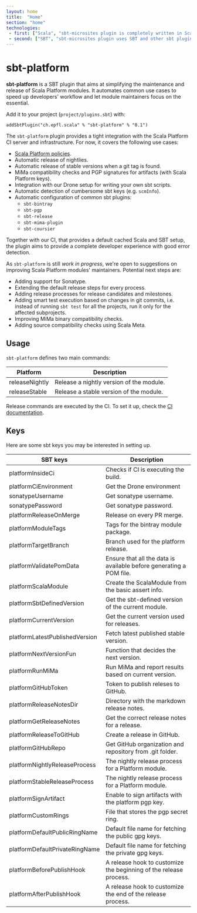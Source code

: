 ```yaml
---
layout: home
title:  "Home"
section: "home"
technologies:
 - first: ["Scala", "sbt-microsites plugin is completely written in Scala"]
 - second: ["SBT", "sbt-microsites plugin uses SBT and other sbt plugins to generate microsites easily"]
---
```


# sbt-platform

**sbt-platform** is a SBT plugin that aims at simplifying the maintenance
and release of Scala Platform modules. It automates common use cases to
speed up developers' workflow and let module maintainers focus on the essential.

Add it to your project (`project/plugins.sbt`) with:
```
addSbtPlugin("ch.epfl.scala" % "sbt-platform" % "0.1")
```

The `sbt-platform` plugin provides a tight integration with the Scala Platform CI
server and infrastructure. For now, it covers the following use cases:

* [Scala Platform policies](https://scalacenter.github.io/platform-staging).
* Automatic release of nightlies.
* Automatic release of stable versions when a git tag is found.
* MiMa compatibility checks and PGP signatures for artifacts (with Scala Platform keys).
* Integration with our Drone setup for writing your own sbt scripts.
* Automatic detection of cumbersome sbt keys (e.g. `scmInfo`).
* Automatic configuration of common sbt plugins:
    * `sbt-bintray`
    * `sbt-pgp`
    * `sbt-release`
    * `sbt-mima-plugin`
    * `sbt-coursier`

Together with our CI, that provides a default cached Scala and SBT setup, the 
plugin aims to provide a complete developer experience with
good error detection.

As `sbt-platform` is still *work in progress*, we're open to suggestions
on improving Scala Platform modules' maintainers. Potential next steps are:

* Adding support for Sonatype.
* Extending the default release steps for every process.
* Adding release processes for release candidates and milestones.
* Adding smart test execution based on changes in git commits, i.e. instead of
running `sbt test` for all the projects, run it only for the affected subprojects.
* Improving MiMa binary compatibility checks.
* Adding source compatibility checks using Scala Meta.

## Usage

`sbt-platform` defines two main commands:

| Platform | Description |
| ------------- | ------------- |
|releaseNightly | Release a nightly version of the module. |
|releaseStable | Release a stable version of the module. |

Release commands are executed by the CI. To set it up, check
the [CI documentation](wip).

## Keys

Here are some sbt keys you may be interested in setting up.

| SBT keys | Description |
| ------------- | ------------- |
|platformInsideCi | Checks if CI is executing the build. |
|platformCiEnvironment | Get the Drone environment |
|sonatypeUsername | Get sonatype username.|
|sonatypePassword | Get sonatype password.|
|platformReleaseOnMerge | Release on every PR merge.|
|platformModuleTags | Tags for the bintray module package.|
|platformTargetBranch | Branch used for the platform release.|
|platformValidatePomData | Ensure that all the data is available before generating a POM file.|
|platformScalaModule | Create the ScalaModule from the basic assert info.|
|platformSbtDefinedVersion | Get the sbt-defined version of the current module.|
|platformCurrentVersion | Get the current version used for releases.|
|platformLatestPublishedVersion | Fetch latest published stable version.|
|platformNextVersionFun | Function that decides the next version.|
|platformRunMiMa | Run MiMa and report results based on current version.|
|platformGitHubToken | Token to publish releses to GitHub.|
|platformReleaseNotesDir | Directory with the markdown release notes.|
|platformGetReleaseNotes | Get the correct release notes for a release.|
|platformReleaseToGitHub | Create a release in GitHub.|
|platformGitHubRepo | Get GitHub organization and repository from .git folder.|
|platformNightlyReleaseProcess | The nightly release process for a Platform module.|
|platformStableReleaseProcess | The nightly release process for a Platform module.|
|platformSignArtifact | Enable to sign artifacts with the platform pgp key.|
|platformCustomRings | File that stores the pgp secret ring.|
|platformDefaultPublicRingName | Default file name for fetching the public gpg keys.|
|platformDefaultPrivateRingName | Default file name for fetching the private gpg keys.|
|platformBeforePublishHook | A release hook to customize the beginning of the release process.|
|platformAfterPublishHook | A release hook to customize the end of the release process.|
